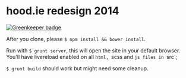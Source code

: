 # hood.ie redesign 2014

[![Greenkeeper badge](https://badges.greenkeeper.io/espy/hood.ie-2014.svg)](https://greenkeeper.io/)

After you clone, please `$ npm install && bower install`.

Run with `$ grunt server`, this will open the site in your default browser. You'll have livereload enabled on all `html, `scss and `js files in `src`;

`$ grunt build` should work but might need some cleanup.
